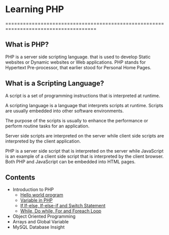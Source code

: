 # Learning PHP
=====================================================================================
## What is PHP?
PHP is a server side scripting language. that is used to develop Static websites or Dynamic websites or Web applications. 
PHP stands for Hypertext Pre-processor, that earlier stood for Personal Home Pages. 

## What is a Scripting Language?
A script is a set of programming instructions that is interpreted at runtime.

A scripting language is a language that interprets scripts at runtime. Scripts are usually embedded into other software environments.

The purpose of the scripts is usually to enhance the performance or perform routine tasks for an application.

Server side scripts are interpreted on the server while client side scripts are interpreted by the client application.

PHP is a server side script that is interpreted on the server while JavaScript is an example of a client side script that is interpreted by the client browser. Both PHP and JavaScript can be embedded into HTML pages. 

## Contents
- Introduction to PHP
  - [Hello world program](hello.php)
  - [Variable in PHP](variables.php)
  - [If,If-else, If-else-if and Switch Statement](decision.php)
  - [While, Do while, For and Foreach Loop](loops.php)
- Object Oriented Programming
- Arrays and Global Variable
- MySQL Database Insight
